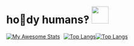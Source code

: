 # **ho🖖dy humans‽** <img src="https://media.giphy.com/media/WUlplcMpOCEmTGBtBW/giphy.gif" width="45">

<div style="display: flex; flex-direction: row;">
   <a href="https://awesome-github-stats.azurewebsites.net/user-stats/stonkol?cardType=level&theme=github&preferLogin=false&Ring=416CDD&Border=FFFFFF" style="margin-right: 10px;">
    <img src="https://awesome-github-stats.azurewebsites.net/user-stats/stonkol?cardType=level&theme=github&preferLogin=false&Ring=416CDD&Border=FFFFFF" alt="My Awesome Stats" />
  </a>

<a href="https://github.com/anuraghazra/github-readme-stats">
    <img src="https://github-readme-stats.vercel.app/api/top-langs/?username=anuraghazra&layout=donut" alt="Top Langs" />
  </a>
 <!--  ![Top Langs]()-->

<a href="https://github.com/anuraghazra/github-readme-stats">
    <img src="https://github-readme-stats.vercel.app/api/top-langs/?username=stonkol&layout=donut" alt="Top Langs" />
  </a>

  <!-- <a href="https://github-contribution-stats.vercel.app/api/?username=stonkol">
    <img src="https://github-contribution-stats.vercel.app/api/?username=stonkol" alt="Github Contribution Stats" width="330px" height="240px" />
  </a> -->

</div>
